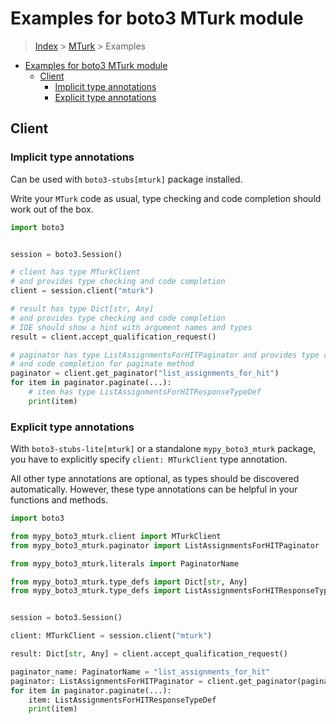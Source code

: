 <a id="examples-for-boto3-mturk-module"></a>

# Examples for boto3 MTurk module

> [Index](../README.md) > [MTurk](./README.md) > Examples

- [Examples for boto3 MTurk module](#examples-for-boto3-mturk-module)
  - [Client](#client)
    - [Implicit type annotations](#implicit-type-annotations)
    - [Explicit type annotations](#explicit-type-annotations)

<a id="client"></a>

## Client

<a id="implicit-type-annotations"></a>

### Implicit type annotations

Can be used with `boto3-stubs[mturk]` package installed.

Write your `MTurk` code as usual, type checking and code completion should work
out of the box.

```python
import boto3


session = boto3.Session()

# client has type MTurkClient
# and provides type checking and code completion
client = session.client("mturk")

# result has type Dict[str, Any]
# and provides type checking and code completion
# IDE should show a hint with argument names and types
result = client.accept_qualification_request()

# paginator has type ListAssignmentsForHITPaginator and provides type checking
# and code completion for paginate method
paginator = client.get_paginator("list_assignments_for_hit")
for item in paginator.paginate(...):
    # item has type ListAssignmentsForHITResponseTypeDef
    print(item)
```

<a id="explicit-type-annotations"></a>

### Explicit type annotations

With `boto3-stubs-lite[mturk]` or a standalone `mypy_boto3_mturk` package, you
have to explicitly specify `client: MTurkClient` type annotation.

All other type annotations are optional, as types should be discovered
automatically. However, these type annotations can be helpful in your functions
and methods.

```python
import boto3

from mypy_boto3_mturk.client import MTurkClient
from mypy_boto3_mturk.paginator import ListAssignmentsForHITPaginator

from mypy_boto3_mturk.literals import PaginatorName

from mypy_boto3_mturk.type_defs import Dict[str, Any]
from mypy_boto3_mturk.type_defs import ListAssignmentsForHITResponseTypeDef


session = boto3.Session()

client: MTurkClient = session.client("mturk")

result: Dict[str, Any] = client.accept_qualification_request()

paginator_name: PaginatorName = "list_assignments_for_hit"
paginator: ListAssignmentsForHITPaginator = client.get_paginator(paginator_name)
for item in paginator.paginate(...):
    item: ListAssignmentsForHITResponseTypeDef
    print(item)
```
